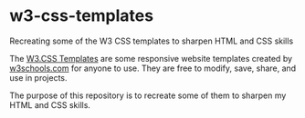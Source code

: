 # w3-css-templates
Recreating some of the W3 CSS templates to sharpen HTML and CSS skills

The [W3.CSS Templates](https://www.w3schools.com/w3css/w3css_templates.asp) are some responsive website templates created by [w3schools.com](https://www.w3schools.com) for anyone to use. They are free to modify, save, share, and use in projects.

The purpose of this repository is to recreate some of them to sharpen my HTML and CSS skills.
